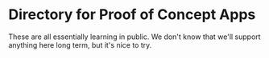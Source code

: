 # Directory for Proof of Concept Apps

These are all essentially learning in public. We don't know that we'll support anything here long term, but it's nice to try.
